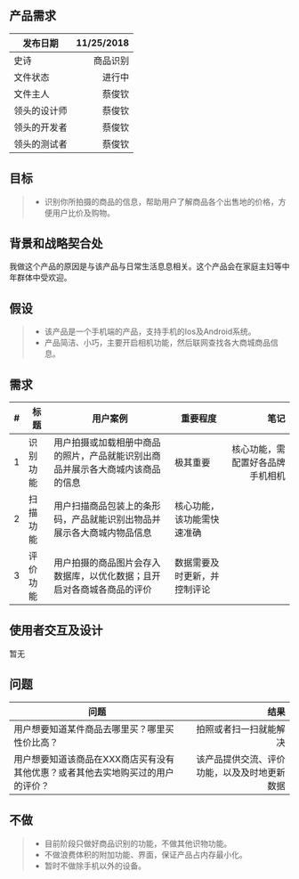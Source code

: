 ## 产品需求
| 发布日期 | 11/25/2018 |
| --------   | -----:  |
| 史诗 | 商品识别 | 
| 文件状态 | 进行中 | 
| 文件主人 | 蔡俊钦 | 
| 领头的设计师  | 蔡俊钦 | 
| 领头的开发者  | 蔡俊钦 | 
| 领头的测试者  | 蔡俊钦 | 

## 目标
> * 识别你所拍摄的商品的信息，帮助用户了解商品各个出售地的价格，方便用户比价及购物。

## 背景和战略契合处
  我做这个产品的原因是与该产品与日常生活息息相关。这个产品会在家庭主妇等中年群体中受欢迎。 

## 假设
> * 该产品是一个手机端的产品，支持手机的Ios及Android系统。
> * 产品简洁、小巧，主要开启相机功能，然后联网查找各大商城商品信息。

## 需求
| # | 标题 | 用户案例 | 重要程度 | 笔记 |
| --------   | -----| ----  |--------   |-----:  |
| 1 | 识别功能 | 用户拍摄或加载相册中商品的照片，产品就能识别出商品并展示各大商城内该商品的信息 | 极其重要 | 核心功能，需配置好各品牌手机相机 |
| 2 | 扫描功能 | 用户扫描商品包装上的条形码，产品就能识别出物品并展示各大商城内物品信息 | 核心功能，该功能需快速准确 |
| 3 | 评价功能 | 用户拍摄的商品图片会存入数据库，以优化数据；且开启对各商城各商品的评价  | 数据需要及时更新，并控制评论 |

## 使用者交互及设计
  暂无
## 问题
| 问题 | 结果 |
| --------   | -----:  |
| 用户想要知道某件商品去哪里买？哪里买性价比高？ | 拍照或者扫一扫就能解决 | 
| 用户想要知道该商品在XXX商店买有没有其他优惠？或者其他去实地购买过的用户的评价？ |  该产品提供交流、评价功能，以及及时地更新数据 | 

## 不做
> * 目前阶段只做好商品识别的功能，不做其他识物功能。
> * 不做浪费体积的附加功能、界面，保证产品占内存最小化。
> * 暂时不做除手机以外的设备。
